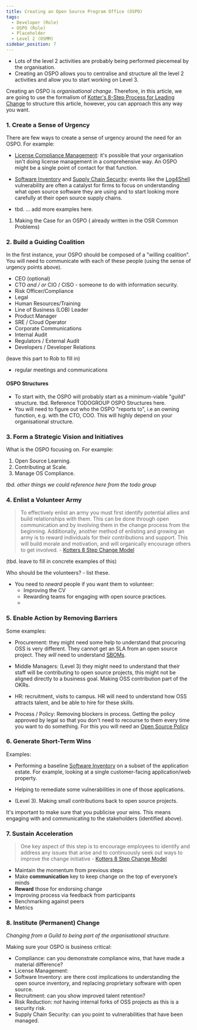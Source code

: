 ```yaml
---
title: Creating an Open Source Program Office (OSPO)
tags: 
  - Developer (Role)
  - OSPO (Role)
  - Placeholder
  - Level 2 (OSMM)
sidebar_position: 7
---
```


- Lots of the level 2 activities are probably being performed piecemeal by the organisation.
- Creating an OSPO allows you to centralise and structure all the level 2 activities and allow you to start working on Level 3.


Creating an OSPO is _organisational change_.  Therefore, in this article, we are going to use the formalism of [Kotter's 8-Step Process for Leading Change](https://en.wikipedia.org/wiki/Change_management#Change_models) to structure this article, however, you can approach this any way you want.


### 1.  Create a Sense of Urgency

There are few ways to create a sense of urgency around the need for an OSPO.  For example:

- [License Compliance Management](License-Management): it's possible that your organisation isn't doing license management in a comprehensive way.  An OSPO might be a single point of contact for that function.

- [Software Inventory](Software-Inventory) and [Supply Chain Security](Supply-Chain-Security):  events like the [Log4Shell](https://en.wikipedia.org/wiki/Log4Shell) vulnerability are often a catalyst for firms to focus on understanding what open source software they are using and to start looking more carefully at their open source supply chains.

- tbd. ... add more examples here.

1. Making the Case for an OSPO ( already written in the OSR Common Problems)

### 2. Build a Guiding Coalition

In the first instance, your OSPO should be composed of a "willing coalition".  You will need to communicate with each of these people (using the sense of urgency points above).

- CEO	(optional)
- CTO	_and / or_ CIO / CISO - someone to do with information security.
- Risk Officer/Compliance	
- Legal	
- Human Resources/Training	
- Line of Business (LOB) Leader	
- Product Manager	
- SRE / Cloud Operator	
- Corporate Communications	
- Internal Audit	
- Regulators / External Audit
- Developers / Developer Relations

(leave this part to Rob to fill in)

- regular meetings and communications

#### OSPO Structures

- To start with, the OSPO will probably start as a minimum-viable "guild" structure. tbd.  Reference TODOGROUP OSPO Structures here.  
- You will need to figure out who the OSPO "reports to", i.e an owning function, e.g. with the CTO, COO.  This will highly depend on your organisational structure.    

### 3. Form a Strategic Vision and Initiatives

What is the OSPO focusing on.  For example:  

1.  Open Source Learning.  
2.  Contributing at Scale.
3.  Manage OS Compliance.

_tbd. other things we could reference here from the todo group_

### 4. Enlist a Volunteer Army

> To effectively enlist an army you must first identify potential allies and build relationships with them. This can be done through open communication and by involving them in the change process from the beginning. Additionally, another method of enlisting and growing an army is to reward individuals for their contributions and support. This will build morale and motivation, and will organically encourage others to get involved. - [Kotters 8 Step Change Model](https://www.mtdtraining.com/blog/kotters-8-step-change-model.htm)

(tbd.  leave to fill in concrete examples of this)

Who should be the volunteers?  - list these.

- You need to _reward_ people if you want them to volunteer:
   - Improving the CV
   - Rewarding teams for engaging with open source practices.
   - 

### 5. Enable Action by Removing Barriers

Some examples:

- Procurement:  they might need some help to understand that procuring OSS is very different.  They cannot get an SLA from an open source project.  They _will_ need to understand [SBOMs](../../Artifacts/SBOMs).

- Middle Managers:  (Level 3) they might need to understand that their staff will be contributing to open source projects, this might not be aligned directly to a business goal.  Making OSS contribution part of the OKRs.

- HR: recruitment, visits to campus.  HR will need to understand how OSS attracts talent, and be able to hire for these skills.

- Process / Policy: Removing blockers in process.  Getting the policy approved by legal so that you don't need to recourse to them every time you want to do something.  For this you will need an [Open Source Policy](Creating-Policy) 

### 6. Generate Short-Term Wins

Examples:

- Performing a baseline [Software Inventory](Software-Inventory) on a subset of the application estate.  For example, looking at a single  customer-facing application/web property.

- Helping to remediate some vulnerabilities in one of those applications.

- (Level 3). Making small contributions back to open source projects.

It's important to make sure that you publicise your wins.  This means engaging with and communicating to the stakeholders (identified above).



### 7. Sustain Acceleration

> One key aspect of this step is to encourage employees to identify and address any issues that arise and to continuously seek out ways to improve the change initiative - [Kotters 8 Step Change Model](https://www.mtdtraining.com/blog/kotters-8-step-change-model.htm)

- Maintain the momentum from previous steps
- Make **communication** key to keep change on the top of everyone’s minds
- **Reward** those for endorsing change
- Improving process via feedback from participants
- Benchmarking against peers
- Metrics

### 8. Institute (Permanent) Change

_Changing from a Guild to being part of the organisational structure._

Making sure your OSPO is business critical:

- Compliance:   can you demonstrate compliance wins, that have made a material difference?
- License Management:
- Software Inventory: are there cost implications to understanding the open source inventory, and replacing proprietary software with open source.  
- Recruitment:  can you show improved talent retention?  
- Risk Reduction: _not_ having internal forks of OSS projects as this is a security risk.
- Supply Chain Security:  can you point to vulnerabilities that have been managed.









